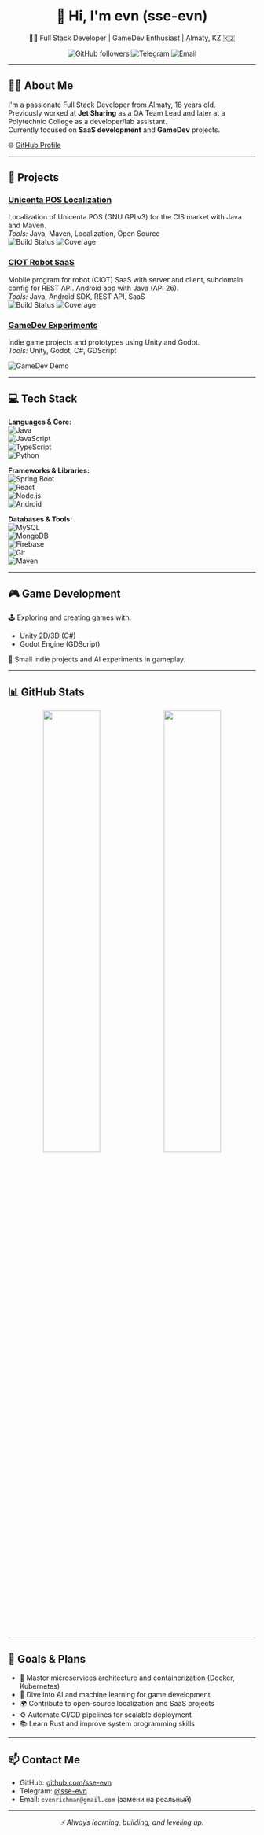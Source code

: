 <h1 align="center">👋 Hi, I'm evn (sse-evn)</h1>
<p align="center">🧑‍💻 Full Stack Developer | GameDev Enthusiast | Almaty, KZ 🇰🇿</p>
<p align="center">
  <a href="https://github.com/sse-evn"><img src="https://img.shields.io/github/followers/sse-evn?label=Follow&style=social" alt="GitHub followers"></a>
  <a href="https://t.me/sse-evn"><img src="https://img.shields.io/badge/Telegram-2CA5E0?style=flat&logo=telegram&logoColor=white" alt="Telegram"></a>
  <a href="mailto:evenrichman@gmail.com"><img src="https://img.shields.io/badge/Email-D14836?style=flat&logo=gmail&logoColor=white" alt="Email"></a>
</p>

---

## 👨‍💻 About Me

I'm a passionate Full Stack Developer from Almaty, 18 years old.  
Previously worked at **Jet Sharing** as a QA Team Lead and later at a Polytechnic College as a developer/lab assistant.  
Currently focused on **SaaS development** and **GameDev** projects.

🌐 [GitHub Profile](https://github.com/sse-evn)

---

## 🚀 Projects

### [Unicenta POS Localization](https://github.com/sse-evn/unicenta-pos-ru-.git)  
Localization of Unicenta POS (GNU GPLv3) for the CIS market with Java and Maven.  
*Tools:* Java, Maven, Localization, Open Source  
![Build Status](https://github.com/sse-evn/unicenta-pos-localization/workflows/CI/badge.svg) ![Coverage](https://img.shields.io/codecov/c/github/sse-evn/unicenta-pos-localization?style=flat)

### [CIOT Robot SaaS](https://github.com/sse-evn/ciot-robot-saas)  
Mobile program for robot (CIOT) SaaS with server and client, subdomain config for REST API. Android app with Java (API 26).  
*Tools:* Java, Android SDK, REST API, SaaS  
![Build Status](https://github.com/sse-evn/ciot-robot-saas/workflows/CI/badge.svg) ![Coverage](https://img.shields.io/codecov/c/github/sse-evn/ciot-robot-saas?style=flat)

### [GameDev Experiments](https://github.com/sse-evn/gamedev-experiments)  
Indie game projects and prototypes using Unity and Godot.  
*Tools:* Unity, Godot, C#, GDScript  

![GameDev Demo](https://media.giphy.com/media/v1.Y2lkPTc5MGI3NjExa3R2ZmpqOXZsZ2pja2JnZ29haWZ5bWJuZ3Q0Mm5heG9hd2MzbWY3biZlcD12MV9naWZzX3NlYXJjaCZjdD1n/yALcFbrKshfoY/giphy.gif)

---

## 💻 Tech Stack

**Languages & Core:**  
![Java](https://img.shields.io/badge/Java-ED8B00?style=flat&logo=java&logoColor=white)  
![JavaScript](https://img.shields.io/badge/JavaScript-F7DF1E?style=flat&logo=javascript&logoColor=black)  
![TypeScript](https://img.shields.io/badge/TypeScript-3178C6?style=flat&logo=typescript&logoColor=white)  
![Python](https://img.shields.io/badge/Python-3776AB?style=flat&logo=python&logoColor=white)  

**Frameworks & Libraries:**  
![Spring Boot](https://img.shields.io/badge/Spring_Boot-6DB33F?style=flat&logo=spring-boot&logoColor=white)  
![React](https://img.shields.io/badge/React-20232A?style=flat&logo=react&logoColor=61DAFB)  
![Node.js](https://img.shields.io/badge/Node.js-339933?style=flat&logo=nodedotjs&logoColor=white)  
![Android](https://img.shields.io/badge/Android-3DDC84?style=flat&logo=android&logoColor=white)  

**Databases & Tools:**  
![MySQL](https://img.shields.io/badge/MySQL-4479A1?style=flat&logo=mysql&logoColor=white)  
![MongoDB](https://img.shields.io/badge/MongoDB-47A248?style=flat&logo=mongodb&logoColor=white)  
![Firebase](https://img.shields.io/badge/Firebase-FFCA28?style=flat&logo=firebase&logoColor=black)  
![Git](https://img.shields.io/badge/Git-F05032?style=flat&logo=git&logoColor=white)  
![Maven](https://img.shields.io/badge/Maven-C71A36?style=flat&logo=apachemaven&logoColor=white)  

---

## 🎮 Game Development

🕹️ Exploring and creating games with:  
- Unity 2D/3D (C#)  
- Godot Engine (GDScript)  

👾 Small indie projects and AI experiments in gameplay.

---

## 📊 GitHub Stats

<p align="center">
  <img src="https://github-readme-stats.vercel.app/api?username=sse-evn&show_icons=true&theme=tokyonight" width="48%" />
  <img src="https://github-readme-stats.vercel.app/api/top-langs/?username=sse-evn&layout=compact&theme=tokyonight" width="48%" />
</p>

---

## 🎯 Goals & Plans

- 🚀 Master microservices architecture and containerization (Docker, Kubernetes)  
- 🤖 Dive into AI and machine learning for game development  
- 🌍 Contribute to open-source localization and SaaS projects  
- ⚙️ Automate CI/CD pipelines for scalable deployment  
- 📚 Learn Rust and improve system programming skills  

---

## 📫 Contact Me

- GitHub: [github.com/sse-evn](https://github.com/sse-evn)  
- Telegram: [@sse-evn](https://t.me/sse-evn)  
- Email: `evenrichman@gmail.com` (замени на реальный)

---

<p align="center">  
  <em>⚡ Always learning, building, and leveling up.</em>  
</p>

